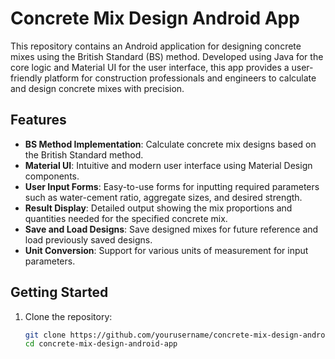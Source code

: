 # Concrete Mix Design Android App

This repository contains an Android application for designing concrete mixes using the British Standard (BS) method. Developed using Java for the core logic and Material UI for the user interface, this app provides a user-friendly platform for construction professionals and engineers to calculate and design concrete mixes with precision.

## Features
- **BS Method Implementation**: Calculate concrete mix designs based on the British Standard method.
- **Material UI**: Intuitive and modern user interface using Material Design components.
- **User Input Forms**: Easy-to-use forms for inputting required parameters such as water-cement ratio, aggregate sizes, and desired strength.
- **Result Display**: Detailed output showing the mix proportions and quantities needed for the specified concrete mix.
- **Save and Load Designs**: Save designed mixes for future reference and load previously saved designs.
- **Unit Conversion**: Support for various units of measurement for input parameters.


## Getting Started
1. Clone the repository:
   ```bash
   git clone https://github.com/yourusername/concrete-mix-design-android-app.git
   cd concrete-mix-design-android-app
